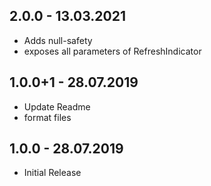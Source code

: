 ## 2.0.0 - 13.03.2021
* Adds null-safety
* exposes all parameters of RefreshIndicator

## 1.0.0+1 - 28.07.2019

* Update Readme
* format files

## 1.0.0 - 28.07.2019

* Initial Release
